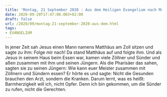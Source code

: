 ```yaml
---
title: 'Montag, 21 September 2020 : Aus dem Heiligen Evangelium nach Matthäus - Mt 9,9-13.'
date: 2020-09-20T17:47:00.003+02:00
draft: false
url: /2020/09/montag-21-september-2020-aus-dem.html
tags: 
- EVANGELIUM
---
```


In jener Zeit sah Jesus einen Mann namens Matthäus am Zoll sitzen und sagte zu ihm: Folge mir nach! Da stand Matthäus auf und folgte ihm. Und als Jesus in seinem Haus beim Essen war, kamen viele Zöllner und Sünder und aßen zusammen mit ihm und seinen Jüngern. Als die Pharisäer das sahen, sagten sie zu seinen Jüngern: Wie kann euer Meister zusammen mit Zöllnern und Sündern essen? Er hörte es und sagte: Nicht die Gesunden brauchen den Arzt, sondern die Kranken. Darum lernt, was es heißt: Barmherzigkeit will ich, nicht Opfer. Denn ich bin gekommen, um die Sünder zu rufen, nicht die Gerechten.